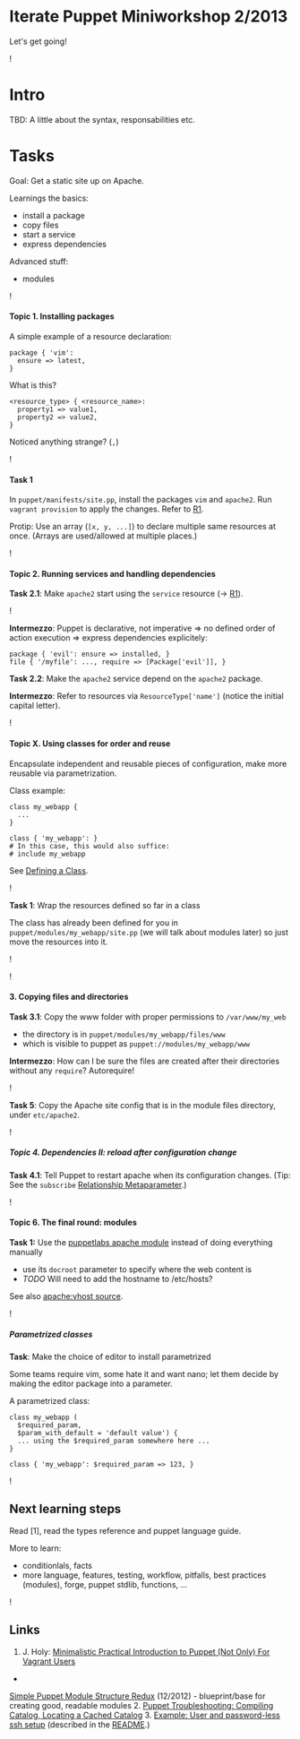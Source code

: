 Iterate Puppet Miniworkshop 2/2013
==================================

Let's get going!

!

Intro
=====

TBD: A little about the syntax, responsabilities etc.

Tasks
=====

Goal: Get a static site up on Apache.

Learnings the basics:

* install a package
* copy files
* start a service
* express dependencies

Advanced stuff:

* modules

!

#### Topic 1. Installing packages

A simple example of a resource declaration:

    package { 'vim':
      ensure => latest,
    }

What is this?

    <resource_type> { <resource_name>:
      property1 => value1,
      property2 => value2,
    }

Noticed anything strange? (`,`)

!

#### Task 1

In `puppet/manifests/site.pp`, install the packages `vim` and
`apache2`. Run `vagrant provision` to apply the changes. Refer to [R1].

[R1]: http://docs.puppetlabs.com/references/2.7.latest/type.html "Puppet Type Reference"

Protip: Use an array (`[x, y, ...]`) to declare multiple same resources at once.
(Arrays are used/allowed at multiple places.)

!

#### Topic 2. Running services and handling dependencies

**Task 2.1**: Make `apache2` start using the `service` resource (-> [R1]).

!

**Intermezzo**: Puppet is declarative, not imperative => no defined order
of action execution => express dependencies explicitely:

    package { 'evil': ensure => installed, }
    file { '/myfile': ..., require => [Package['evil']], }

**Task 2.2**: Make the `apache2` service depend on the `apache2` package.

**Intermezzo**: Refer to resources via `ResourceType['name']` (notice
the initial capital letter).

!

#### Topic X. Using classes for order and reuse

Encapsulate independent and reusable pieces of configuration,
make more reusable via parametrization.

Class example:

    class my_webapp {
      ...
    }
    
    class { 'my_webapp': }
    # In this case, this would also suffice:
    # include my_webapp

See
[Defining a Class](http://docs.puppetlabs.com/puppet/2.7/reference/lang_classes.html#defining-a-class).

!

**Task 1**: Wrap the resources defined so far in a class

The class has already been defined for you in
`puppet/modules/my_webapp/site.pp` (we will talk about modules later)
so just move the resources into it.

!



!

#### 3. Copying files and directories

**Task 3.1**: Copy the www folder with proper permissions to
`/var/www/my_web`

* the directory is in `puppet/modules/my_webapp/files/www`
* which is visible to puppet as `puppet://modules/my_webapp/www`

**Intermezzo**: How can I be sure the files are created after their
directories without any `require`? Autorequire!

!

**Task 5**: Copy the Apache site config that is in the module files
directory, under `etc/apache2`.

!

##### Topic 4. Dependencies II: reload after configuration change

**Task 4.1**: Tell Puppet to restart apache when its configuration changes.
(Tip: See the `subscribe` [Relationship Metaparameter](http://docs.puppetlabs.com/puppet/2.7/reference/lang_relationships.html#relationship-metaparameters).)

!

#### Topic 6. The final round: modules

**Task 1:** Use the [puppetlabs apache module] instead of doing everything
manually

- use its `docroot` parameter to specify where the web content is
- *TODO* Will need to add the hostname to /etc/hosts?

[puppetlabs apache module]: https://forge.puppetlabs.com/puppetlabs/apache

See also [apache:vhost source](https://github.com/puppetlabs/puppetlabs-apache/blob/master/manifests/vhost.pp).

!

##### Parametrized classes

**Task**: Make the choice of editor to install parametrized

Some teams require vim, some hate it and want nano; let them decide by
making the editor package into a parameter.

A parametrized class:

    class my_webapp (
      $required_param,
      $param_with_default = 'default value') {
      ... using the $required_param somewhere here ...
    }
    
    class { 'my_webapp': $required_param => 123, }

!

Next learning steps
-------------------

Read [1], read the types reference and puppet language guide.

More to learn:

- conditionlals, facts
- more language, features, testing, workflow, pitfalls, best practices
  (modules), forge, puppet stdlib, functions, ...

!

Links
-----

1. J. Holy: [Minimalistic Practical Introduction to Puppet (Not Only) For Vagrant Users](http://theholyjava.wordpress.com/2012/08/13/minimalistic-practical-introduction-to-puppet-for-vagrant-users/)
*
[Simple Puppet Module Structure Redux](http://www.devco.net/archives/2012/12/13/simple-puppet-module-structure-redux.php) (12/2012) - blueprint/base for creating good, readable modules
2. [Puppet Troubleshooting: Compiling Catalog, Locating a Cached Catalog](http://theholyjava.wordpress.com/2012/10/17/puppet-where-to-find-the-cached-catalog-on-client/)
3.
[Example: User and password-less ssh setup](https://github.com/iterate/codecamp2012/blob/puppet/manifests/my-user.pp)
(described in the [README](https://github.com/iterate/codecamp2012/blob/puppet/README.md).)
